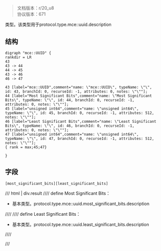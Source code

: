 # <!-- md:samp mce::UUID -->

> 文档版本：r/20_u8<br/>协议版本：671

<!-- md:samp mce::UUID -->类型。该类型用于protocol.type.mce::uuid.description

## 结构

```viz
digraph "mce::UUID" {
rankdir = LR
43
43 -> 44
44 -> 45
43 -> 46
46 -> 47

43 [label="mce::UUID",comment="name: \"mce::UUID\", typeName: \"\", id: 43, branchId: 0, recurseId: -1, attributes: 0, notes: \"\""];
44 [label="Most Significant Bits",comment="name: \"Most Significant Bits\", typeName: \"\", id: 44, branchId: 0, recurseId: -1, attributes: 0, notes: \"\""];
45 [label="unsigned int64",comment="name: \"unsigned int64\", typeName: \"\", id: 45, branchId: 0, recurseId: -1, attributes: 512, notes: \"\""];
46 [label="Least Significant Bits",comment="name: \"Least Significant Bits\", typeName: \"\", id: 46, branchId: 0, recurseId: -1, attributes: 0, notes: \"\""];
47 [label="unsigned int64",comment="name: \"unsigned int64\", typeName: \"\", id: 47, branchId: 0, recurseId: -1, attributes: 512, notes: \"\""];
{ rank = max;45;47}

}

```

## 字段

```title='mce::UUID'
[most_significant_bits][least_significant_bits]
```

/// html | div.result
//// define
Most Significant Bits：<!-- md:samp unsigned int64 -->

- 基本类型。protocol.type.mce::uuid.most_significant_bits.description


////
//// define
Least Significant Bits：<!-- md:samp unsigned int64 -->

- 基本类型。protocol.type.mce::uuid.least_significant_bits.description


////

///

